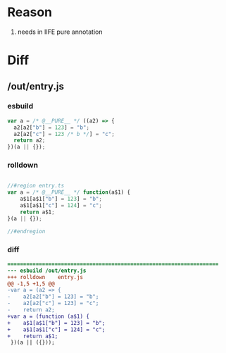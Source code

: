 # Reason
1. needs in IIFE pure annotation
# Diff
## /out/entry.js
### esbuild
```js
var a = /* @__PURE__ */ ((a2) => {
  a2[a2["b"] = 123] = "b";
  a2[a2["c"] = 123 /* b */] = "c";
  return a2;
})(a || {});
```
### rolldown
```js

//#region entry.ts
var a = /* @__PURE__ */ function(a$1) {
	a$1[a$1["b"] = 123] = "b";
	a$1[a$1["c"] = 124] = "c";
	return a$1;
}(a || {});

//#endregion
```
### diff
```diff
===================================================================
--- esbuild	/out/entry.js
+++ rolldown	entry.js
@@ -1,5 +1,5 @@
-var a = (a2 => {
-    a2[a2["b"] = 123] = "b";
-    a2[a2["c"] = 123] = "c";
-    return a2;
+var a = (function (a$1) {
+    a$1[a$1["b"] = 123] = "b";
+    a$1[a$1["c"] = 124] = "c";
+    return a$1;
 })(a || ({}));

```